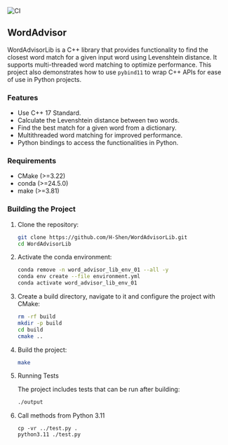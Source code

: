![CI](https://github.com/H-Shen/WordAdvisorLib/workflows/WordAdvisorLib_Build_And_Test/badge.svg)

## WordAdvisor

WordAdvisorLib is a C++ library that provides functionality to find the closest word match for a given input word using 
Levenshtein distance. It supports multi-threaded word matching to optimize performance. 
This project also demonstrates how to use `pybind11` to wrap C++ APIs for ease of use in Python projects.

### Features

- Use C++ 17 Standard.
- Calculate the Levenshtein distance between two words.
- Find the best match for a given word from a dictionary.
- Multithreaded word matching for improved performance.
- Python bindings to access the functionalities in Python.

### Requirements

- CMake (>=3.22)
- conda (>=24.5.0)
- make (>=3.81)

### Building the Project

1. Clone the repository:

    ```sh
    git clone https://github.com/H-Shen/WordAdvisorLib.git
    cd WordAdvisorLib
    ```

2. Activate the conda environment:

    ```sh
    conda remove -n word_advisor_lib_env_01 --all -y
    conda env create --file environment.yml
    conda activate word_advisor_lib_env_01
    ```

3. Create a build directory, navigate to it and configure the project with CMake:

    ```sh
    rm -rf build
    mkdir -p build
    cd build
    cmake ..
    ```

4. Build the project:

    ```sh
    make
    ```

5. Running Tests

   The project includes tests that can be run after building:
   
   ```sh
   ./output
   ```

6. Call methods from Python 3.11

   ```shell
   cp -vr ../test.py .
   python3.11 ./test.py
   ```
